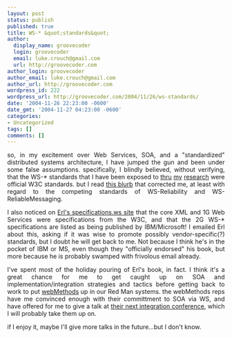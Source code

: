 ```yaml
---
layout: post
status: publish
published: true
title: WS-* &quot;standards&quot;
author:
  display_name: groovecoder
  login: groovecoder
  email: luke.crouch@gmail.com
  url: http://groovecoder.com
author_login: groovecoder
author_email: luke.crouch@gmail.com
author_url: http://groovecoder.com
wordpress_id: 222
wordpress_url: http://groovecoder.com/2004/11/26/ws-standards/
date: '2004-11-26 22:23:00 -0600'
date_gmt: '2004-11-27 04:23:00 -0600'
categories:
- Uncategorized
tags: []
comments: []
---
```

<div style="text-align: justify;">so, in my excitement over Web Services, SOA, and a "standardized" distributed systems architecture, I have jumped the gun and been under some false assumptions. specifically, I blindly believed, without verifying, that the WS-* standards that I have been exposed to <a href="http://www.amazon.com/exec/obidos/tg/detail/-/0130497657/qid=1101529161/sr=1-1/ref=sr_1_1/002-1754499-5008010?v=glance&s=books">thru</a> <a href="http://www.amazon.com/exec/obidos/ASIN/0131428985/qid=1101529108/sr=2-1/ref=pd_ka_b_2_1/002-1754499-5008010">my</a> <a href="http://www.amazon.com/exec/obidos/tg/detail/-/0130651966/qid=1101529231/sr=1-1/ref=sr_1_1/002-1754499-5008010?v=glance&amp;s=books">research</a> were official W3C standards. but I read <a href="http://www.computerweekly.com/articles/article.asp?liArticleID=135389&liArticleTypeID=1&amp;liCategoryID=2&liChannelID=20&amp;liFlavourID=1&sSearch=&amp;nPage=1">this blurb</a> that corrected me, at least with regard to the competing standards of WS-Reliability and WS-ReliableMessaging.</p>
<p>I also noticed on <a href="http://www.specifications.ws/">Erl's specifications.ws site</a> that the core XML and 1G Web Services were specifications from the W3C, and that the 2G WS-* specifications are listed as being published by IBM/Microsoft! I emailed Erl about this, asking if it was wise to promote possibly vendor-specific(?) standards, but I doubt he will get back to me. Not because I think he's in the pocket of IBM or MS, even though they "officially endorsed" his book, but more because he is probably swamped with frivolous email already.</p>
<p>I've spent most of the holiday pouring of Erl's book, in fact. I think it's a great chance for me to get caught up on SOA and implementation/integration strategies and tactics before getting back to work to put <a href="http://www.webmethods.com">webMethods</a> up in our Red Man systems. the webMethods reps have me convinced enough with their committment to SOA via WS, and have offered for me to give a talk at <a href="http://news.corporate.findlaw.com/prnewswire/20041111/11nov2004194627.html">their next integration conference</a>, which I will probably take them up on.</p>
<p>if I enjoy it, maybe I'll give more talks in the future...but I don't know.<br />
</div>
